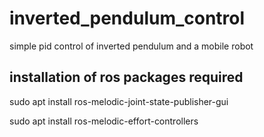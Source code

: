 # inverted_pendulum_control
simple pid control of inverted pendulum and a mobile robot 

## installation of ros packages required
sudo apt install ros-melodic-joint-state-publisher-gui

sudo apt install ros-melodic-effort-controllers

